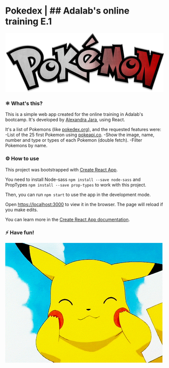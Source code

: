 # Pokedex | ## Adalab's online training E.1
![Pokemon](./src/images/pokemon-logo.png)

### ⚛️ What's this?

This is a simple web app created for the online training in Adalab's bootcamp. It's developed by [Alexandra Jara](https://github.com/alexandrajaramz), using React.

It's a list of Pokemons (like [pokedex.org](http://pokedex.org)), and the requested features were:
-List of the 25 first Pokemon using [pokeapi.co](https://pokeapi.co/). 
-Show the image, name, number and type or types of each Pokemon (double fetch).
-Filter Pokemons by name.

### ⚙️ How to use 

This project was bootstrapped with [Create React App](https://github.com/facebook/create-react-app).

You need to install Node-sass `npm install --save node-sass` and PropTypes `npm install --save prop-types` to work with this project.

Then, you can run `npm start` to use the app in the development mode. 

Open [https://localhost:3000](https://localhost:3000) to view it in the browser. The page will reload if you make edits.

You can learn more in the [Create React App documentation](https://facebook.github.io/create-react-app/docs/getting-started).

### ⚡️ Have fun!
![Pikachu](./src/images/pikachu.gif)